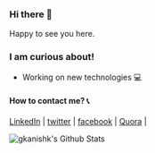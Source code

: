 ### Hi there 👋
Happy to see you here.

<!--
**vrushabhd/vrushabhd** is a ✨ _special_ ✨ repository because its `README.md` (this file) appears on your GitHub profile.

Here are some ideas to get you started:

- 🔭 I’m currently working on ...
- 🌱 I’m currently learning ...
- 👯 I’m looking to collaborate on ...
- 🤔 I’m looking for help with ...
- 💬 Ask me about ...
- 📫 How to reach me: ...
- 😄 Pronouns: ...
- ⚡ Fun fact: ...
-->
### I am curious about!
- Working on new technologies 💻  


#### How to contact me? 📞
[LinkedIn](https://linkedin.com/in/gkanishk) | [twitter](https://twitter.com/vrushabhdhond) | [facebook](https://www.facebook.com/people/Vrushabh-Dhond/100008391370383) | [Quora](https://www.quora.com/profile/Kanishk-Gupta-51) |

<img align="left" alt="gkanishk's Github Stats" src="https://github-readme-stats.vercel.app/api?username=vrushabhd&show_icons=true&hide_border=true&theme=tokyonight&hide=stars" />


